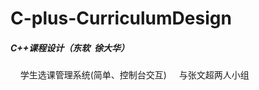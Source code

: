 # C-plus-CurriculumDesign

##### C++课程设计（东软&nbsp;&nbsp;徐大华）
  
&nbsp;&nbsp;&nbsp;&nbsp;学生选课管理系统(简单、控制台交互)
&nbsp;&nbsp;&nbsp;&nbsp;与张文超两人小组